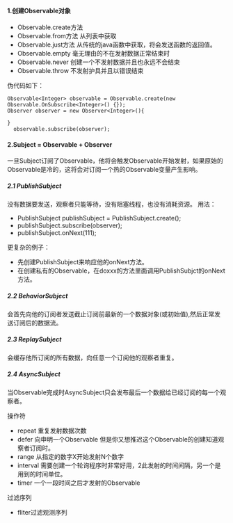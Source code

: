 #### 1.创建Observable对象
* Observable.create方法
* Observable.from方法 从列表中获取
* Observable.just方法 从传统的java函数中获取，将会发送函数的返回值。
* Observable.empty 毫无理由的不在发射数据正常结束时
* Observable.never 创建一个不发射数据并且也永远不会结束
* Observable.throw 不发射护具并且以错误结束

伪代码如下：
```
Observable<Integer> observable = Observable.create(new Observable.OnSubscribe<Integer>() {});
Observer observer = new Observer<Integer>(){

}
  observable.subscribe(observer);
```

#### 2.Subject = Observable + Observer
一旦Subject订阅了Observable，他将会触发Observable开始发射，如果原始的Observable是冷的，这将会对订阅一个热的Observable变量产生影响。

##### 2.1 PublishSubject
没有数据要发送，观察者只能等待，没有阻塞线程，也没有消耗资源。
用法：
* PublishSubject<Integer> publishSubject = PublishSubject.create();
* publishSubject.subscribe(observer);
* publishSubject.onNext(111);

更复杂的例子：
* 先创建PublishSubject来响应他的onNext方法。
* 在创建私有的Observable，在doxxx的方法里面调用PublishSubjct的onNext方法。

##### 2.2 BehaviorSubject
会首先向他的订阅者发送截止订阅前最新的一个数据对象(或初始值),然后正常发送订阅后的数据流。

##### 2.3 ReplaySubject
会缓存他所订阅的所有数据，向任意一个订阅他的观察者重复。

##### 2.4 AsyncSubject
当Observable完成时AsyncSubject只会发布最后一个数据给已经订阅的每一个观察者。


操作符
* repeat 重复发射数据次数
* defer 向申明一个Observable 但是你又想推迟这个Observable的创建知道观察者订阅时。
* range 从指定的数字X开始发射N个数字
* interval 需要创建一个轮询程序时非常好用，2此发射的时间间隔，另一个是用到的时间单位。
* timer 一个一段时间之后才发射的Observable

过滤序列
* fliter过滤观测序列